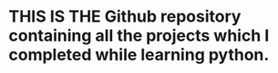 # THIS IS THE Github repository containing all the projects which I completed while learning python.
